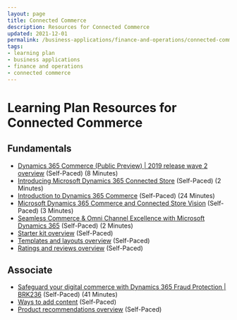 ```yaml
---
layout: page
title: Connected Commerce
description: Resources for Connected Commerce
updated: 2021-12-01
permalink: /business-applications/finance-and-operations/connected-commerce
tags:
- learning plan
- business applications
- finance and operations
- connected commerce
---
```


# Learning Plan Resources for Connected Commerce

## Fundamentals

* [Dynamics 365 Commerce (Public Preview) | 2019 release wave 2 overview](https://www.youtube.com/watch?v=EQ-Hg2fmkEE) (Self-Paced) (8 Minutes)
* [Introducing Microsoft Dynamics 365 Connected Store](https://www.youtube.com/watch?v=sKOw9Sfwvc0) (Self-Paced) (2 Minutes)
* [Introduction to Dynamics 365 Commerce](https://docs.microsoft.com/en-us/learn/wwl/introduction-dynamics-365-commerce/) (Self-Paced) (24 Minutes)
* [Microsoft Dynamics 365 Commerce and Connected Store Vision](https://www.youtube.com/watch?v=WOpBUpYDf6g) (Self-Paced) (3 Minutes)
* [Seamless Commerce & Omni Channel Excellence with Microsoft Dynamics 365](https://www.youtube.com/watch?v=ztCpOHEgeyg) (Self-Paced) (2 Minutes)
* [Starter kit overview](https://docs.microsoft.com/en-us/dynamics365/commerce/starter-kit-overview) (Self-Paced)
* [Templates and layouts overview](https://docs.microsoft.com/en-us/dynamics365/commerce/templates-layouts-overview) (Self-Paced)
* [Ratings and reviews overview](https://docs.microsoft.com/en-us/dynamics365/commerce/ratings-reviews-overview) (Self-Paced)

## Associate

* [Safeguard your digital commerce with Dynamics 365 Fraud Protection | BRK236](https://www.youtube.com/watch?v=RegT6uNpAuE) (Self-Paced) (41 Minutes)
* [Ways to add content](https://docs.microsoft.com/en-us/dynamics365/commerce/add-manage-content) (Self-Paced)
* [Product recommendations overview](https://docs.microsoft.com/en-us/dynamics365/commerce/product-recommendations) (Self-Paced)
